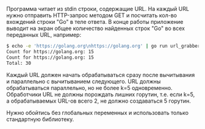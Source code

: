 Программа читает из stdin строки, содержащие URL.
На каждый URL нужно отправить HTTP-запрос методом GET
и посчитать кол-во вхождений строки "Go" в теле ответа.
В конце работы приложение выводит на экран общее количество найденных строк "Go" во всех переданных URL, например:

```sh
$ echo -e 'https://golang.org\nhttps://golang.org' | go run url_grabber.go
Count for https://golang.org: 15
Count for https://golang.org: 15
Total: 30
```

Каждый URL должен начать обрабатываться сразу после вычитывания и параллельно с вычитыванием следующего.
URL должны обрабатываться параллельно, но не более k=5 одновременно.
Обработчики URL не должны порождать лишних горутин,
т.е. если k=5, а обрабатываемых URL-ов всего 2, не должно создаваться 5 горутин.

Нужно обойтись без глобальных переменных и использовать только стандартную библиотеку.
